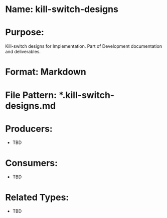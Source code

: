 # Name: kill-switch-designs

# Purpose:
Kill-switch designs for Implementation. Part of Development documentation and deliverables.

# Format: Markdown

# File Pattern: *.kill-switch-designs.md

# Producers:
- TBD

# Consumers:
- TBD

# Related Types:
- TBD
